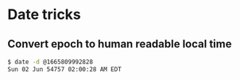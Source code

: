 # Date tricks

## Convert epoch to human readable local time

```bash
$ date -d @1665809992828
Sun 02 Jun 54757 02:00:28 AM EDT
```
